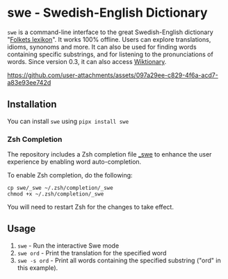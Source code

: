 # swe - Swedish-English Dictionary

`swe` is a command-line interface to the great Swedish-English dictionary "[Folkets lexikon](https://folkets-lexikon.csc.kth.se/folkets/om.en.html)". It works 100% offline. Users can explore translations, idioms, synonoms and more. It can also be used for finding words containing specific substrings, and for listening to the pronunciations of words. Since version 0.3, it can also access [Wiktionary](https://sv.wiktionary.org).

https://github.com/user-attachments/assets/097a29ee-c829-4f6a-acd7-a83e93ee742d

## Installation

You can install `swe` using `pipx install swe`

### Zsh Completion

The repository includes a Zsh completion file [\_swe](_swe) to enhance the user experience by enabling word auto-completion.

To enable Zsh completion, do the following:

```
cp swe/_swe ~/.zsh/completion/_swe
chmod +x ~/.zsh/completion/_swe
```

You will need to restart Zsh for the changes to take effect.

## Usage

1. `swe` - Run the interactive Swe mode
2. `swe ord` - Print the translation for the specified word
3. `swe -s ord` - Print all words containing the specified substring ("ord" in this example).

